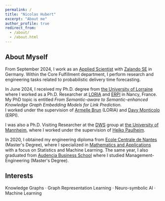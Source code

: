 ```yaml
---
permalink: /
title: "Nicolas Hubert"
excerpt: "About me"
author_profile: true
redirect_from: 
  - /about/
  - /about.html
---
```


## About Myself
From September 2024, I work as an <a href="https://jobs.zalando.com/en/what-we-do/applied-science-and-research">Applied Scientist</a> with <a href="https://jobs.zalando.com/en">Zalando SE</a> in Germany. Within the Core Fulfillment department, I perform research and engineering tasks related to probabilistic delivery time forecasting.

In June 2024, I received my Ph.D. degree from <a href="https://www.univ-lorraine.fr/en/univ-lorraine/">the University of Lorraine</a> where I worked as a Ph.D. Researcher at <a href="https://www.loria.fr/en/">LORIA</a> and <a href="https://erpi.univ-lorraine.fr/">ERPI</a> in Nancy, France. \
My PhD topic is entitled *From Semantic-aware to Semantic-enhanced Knowledge Graph Embedding Models for Link Prediction*. \
I worked under the supervision of <a href="https://members.loria.fr/ABrun/">Armelle Brun</a> (LORIA) and <a href="https://scholar.google.fr/citations?user=ttiddZkAAAAJ&hl=fr">Davy Monticolo</a> (ERPI).

I was also a Ph.D. Visiting Researcher at the <a href="https://www.uni-mannheim.de/dws/">DWS</a> group at <a href="https://www.uni-mannheim.de/en/">the University of Mannheim</a>, where I worked under the supervision of <a href="https://scholar.google.fr/citations?user=SkSl3NkAAAAJ&hl=en">Heiko Paulheim</a>.

In 2020, I obtained my engineering diploma from <a href="https://www.ec-nantes.fr/english-version">Ecole Centrale de Nantes</a> (Master's Degree), where I specialized in <a href="https://www.ec-nantes.fr/engineering-programme-diplome-dingenieur/course-specialisations-yrs-23/mathematics-and-applications">Mathematics and Applications</a> with a focus on Statistics and Machine Learning. The same year, I also graduated from <a href="https://www.audencia.com/en/">Audencia Business School</a> where I studied Management-Engineering (Master's Degree). 

## Interests
Knowledge Graphs ⋅ Graph Representation Learning ⋅ Neuro-symbolic AI ⋅ Machine Learning
